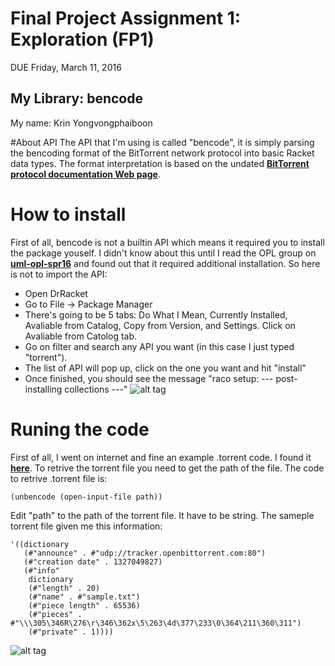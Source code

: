 # Final Project Assignment 1: Exploration (FP1)
DUE Friday, March 11, 2016

## My Library: bencode
My name: Krin Yongvongphaiboon

#About API
The API that I'm using is called "bencode", it is simply parsing the bencoding format of the BitTorrent network protocol into basic Racket data types. The format interpretation is based on the undated [**BitTorrent protocol documentation Web page**](http://www.bittorrent.com/protocol.html).

# How to install
First of all, bencode is not a builtin API which means it required you to install the package youself. I didn't know about this until I read the OPL group on [**uml-opl-spr16**](https://groups.google.com/forum/#!forum/uml-opl-spr16) and found out that it required additional installation. So here is not to import the API:
- Open DrRacket
- Go to File -> Package Manager
- There's going to be 5 tabs: Do What I Mean, Currently Installed, Avaliable from Catalog, Copy from Version, and Settings. Click on Avaliable from Catolog tab.
- Go on filter and search any API you want (in this case I just typed "torrent").
- The list of API will pop up, click on the one you want and hit "install"
- Once finished, you should see the message "raco setup: --- post-installing collections ---"
![alt tag](http://i68.tinypic.com/oieucn.png)

# Runing the code
First of all, I went on internet and fine an example .torrent code. I found it [**here**](http://sample-file.bazadanni.com/2012/01/torrent.html). To retrive the torrent file you need to get the path of the file. The code to retrive .torrent file is: 
```racket
(unbencode (open-input-file path))
```
Edit "path" to the path of the torrent file. It have to be string. The sameple torrent file given me this information:
```
'((dictionary
   (#"announce" . #"udp://tracker.openbittorrent.com:80")
   (#"creation date" . 1327049827)
   (#"info"
    dictionary
    (#"length" . 20)
    (#"name" . #"sample.txt")
    (#"piece length" . 65536)
    (#"pieces" . #"\\\305\346R\276\r\346\362x\5\263\4d\377\233\0\364\211\360\311")
    (#"private" . 1))))
```
![alt tag](http://i67.tinypic.com/10ooh2v.png)


